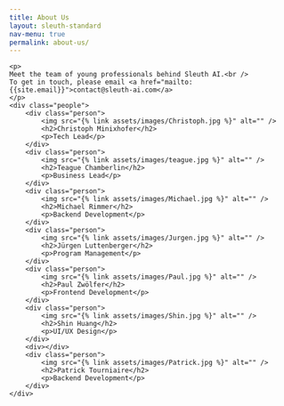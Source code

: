 ```yaml
---
title: About Us
layout: sleuth-standard
nav-menu: true
permalink: about-us/
---
```


<!-- Main -->
<div id="main" class="center about-us inner">

    <p>
    Meet the team of young professionals behind Sleuth AI.<br />
    To get in touch, please email <a href="mailto:{{site.email}}">contact@sleuth-ai.com</a>
    </p>
    <div class="people">
        <div class="person">
            <img src="{% link assets/images/Christoph.jpg %}" alt="" />
            <h2>Christoph Minixhofer</h2>
            <p>Tech Lead</p>
        </div>
        <div class="person">
            <img src="{% link assets/images/teague.jpg %}" alt="" />
            <h2>Teague Chamberlin</h2>
            <p>Business Lead</p>
        </div>
        <div class="person">
            <img src="{% link assets/images/Michael.jpg %}" alt="" />
            <h2>Michael Rimmer</h2>
            <p>Backend Development</p>
        </div>
        <div class="person">
            <img src="{% link assets/images/Jurgen.jpg %}" alt="" />
            <h2>Jürgen Luttenberger</h2>
            <p>Program Management</p>
        </div>
        <div class="person">
            <img src="{% link assets/images/Paul.jpg %}" alt="" />
            <h2>Paul Zwölfer</h2>
            <p>Frontend Development</p>
        </div>
        <div class="person">
            <img src="{% link assets/images/Shin.jpg %}" alt="" />
            <h2>Shin Huang</h2>
            <p>UI/UX Design</p>
        </div>
        <div></div>
        <div class="person">
            <img src="{% link assets/images/Patrick.jpg %}" alt="" />
            <h2>Patrick Tourniaire</h2>
            <p>Backend Development</p>
        </div>
	</div>

</div>
